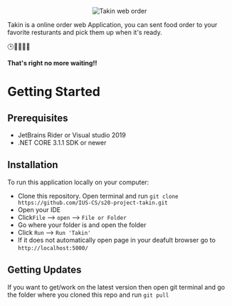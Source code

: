 <p align = "center">
<img src="https://ibb.co/vJLL8qW" alt = "Takin web order">
</p>

Takin is a online order web Application, you can sent food order to your favorite resturants and pick them up when it's ready.

🕒🙅‍♂️😬🎉

__That's right no more waiting!!__ 


# Getting Started 

## Prerequisites
* JetBrains Rider or Visual studio 2019 
* .NET CORE 3.1.1 SDK or newer

## Installation 
To run this application locally on your computer: 
* Clone this repository. Open terminal and run  `git clone https://github.com/IUS-CS/s20-project-takin.git`
* Open your IDE 
* Click`File` --> `open` --> `File or Folder` 
* Go where your folder is and open the folder 
* Click `Run` --> `Run 'Takin'`
* If it does not automatically open page in your deafult browser go to `http://localhost:5000/`

## Getting Updates 
If you want to get/work on the latest version then
open git terminal and go the folder where you cloned this repo and  run `git pull`








